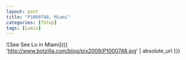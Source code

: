```yaml
---
layout: post
title: "P1000748, Miami"
categories: [fStop]
tags: [Lumix]
---
```



![See See Lo in Miami]({{ 'http://www.botzilla.com/blog/pix2009/P1000748.jpg' | absolute_url }})


